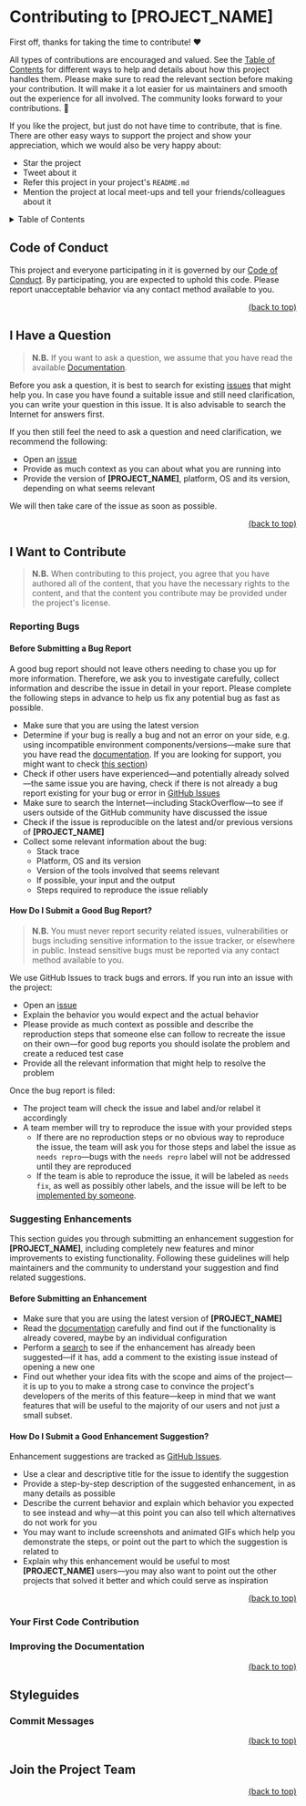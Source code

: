 <div id="top"></div>

# Contributing to [PROJECT_NAME]

First off, thanks for taking the time to contribute! ❤️

All types of contributions are encouraged and valued. See the [Table of Contents](#table-of-contents) for different ways
to help and details about how this project handles them. Please make sure to read the relevant section before making
your contribution. It will make it a lot easier for us maintainers and smooth out the experience for all involved. The
community looks forward to your contributions. 🎉

If you like the project, but just do not have time to contribute, that is fine. There are other easy ways to support the
project and show your appreciation, which we would also be very happy about:

- Star the project
- Tweet about it
- Refer this project in your project's `README.md`
- Mention the project at local meet-ups and tell your friends/colleagues about it

<details id="table-of-contents">
  <summary>Table of Contents</summary>
  <ul>
    <li>
      <a href="#code-of-conduct">1. Code of Conduct</a>
    </li>
    <li>
      <a href="#i-have-a-question">2. I Have a Question</a>
    </li>
    <li>
      <a href="#i-want-to-contribute">3. I Want to Contribute</a>
      <ul>
        <li>
          <a href="#reporting-bugs">3.1. Reporting Bugs</a>
          <ul>
            <li>
              <a href="#before-submitting-a-bug-report">3.1.1. Before Submitting a Bug Report</a>
            </li>
            <li>
              <a href="#how-do-i-submit-a-good-bug-report">3.1.2. How Do I Submit a Good Bug Report?</a>
            </li>
          </ul>
        </li>
        <li>
          <a href="#suggesting-enhancements">3.2. Suggesting Enhancements</a>
          <ul>
            <li>
              <a href="#before-submitting-an-enhancement">3.2.1. Before Submitting an Enhancement</a>
            </li>
            <li>
              <a href="#how-do-i-submit-a-good-enhancement-suggestion">3.2.2. How Do I Submit a Good Enhancement Suggestion?</a>
            </li>
          </ul>
        </li>
        <li>
          <a href="#your-first-code-contribution">3.3. Your First Code Contribution</a>
        </li>
        <li>
          <a href="#improving-the-documentation">3.4. Improving the Documentation</a>
        </li>
      </ul>
    </li>
    <li>
      <a href="#styleguides">4. Styleguides</a>
      <ul>
        <li>
          <a href="#commit-messages">4.1. Commit Messages</a>
        </li>
      </ul>
    </li>
    <li>
      <a href="#join-the-project-team">5. Join the Project Team</a>
    </li>
  </ul>
</details>

## Code of Conduct

This project and everyone participating in it is governed by
our [Code of Conduct](https://github.com/Serpentiel/template/blob/master/CODE_OF_CONDUCT.md). By participating, you are
expected to uphold this code. Please report unacceptable behavior via any contact method available to you.

<p align="right"><a href="#top">(back to top)</a></p>

## I Have a Question

> **N.B.** If you want to ask a question, we assume that you have read the available [Documentation]().

Before you ask a question, it is best to search for existing [issues](https://github.com/Serpentiel/template/issues)
that might help you. In case you have found a suitable issue and still need clarification, you can write your question
in this issue. It is also advisable to search the Internet for answers first.

If you then still feel the need to ask a question and need clarification, we recommend the following:

- Open an [issue](https://github.com/Serpentiel/template/issues/new)
- Provide as much context as you can about what you are running into
- Provide the version of **[PROJECT_NAME]**, platform, OS and its version, depending on what seems relevant

We will then take care of the issue as soon as possible.

<p align="right"><a href="#top">(back to top)</a></p>

## I Want to Contribute

> **N.B.** When contributing to this project, you agree that you have authored all of the content, that you have the
> necessary rights to the content, and that the content you contribute may be provided under the project's license.

### Reporting Bugs

#### Before Submitting a Bug Report

A good bug report should not leave others needing to chase you up for more information. Therefore, we ask you to
investigate carefully, collect information and describe the issue in detail in your report. Please complete the
following steps in advance to help us fix any potential bug as fast as possible.

- Make sure that you are using the latest version
- Determine if your bug is really a bug and not an error on your side, e.g. using incompatible environment
  components/versions—make sure that you have read the [documentation]([DOCUMENTATION_URL]). If you are looking for
  support, you might want to check [this section](#i-have-a-question))
- Check if other users have experienced—and potentially already solved—the same issue you are having, check if there is
  not already a bug report existing for your bug or error
  in [GitHub Issues](https://github.com/Serpentiel/template/issues?q=label:bug)
- Make sure to search the Internet—including StackOverflow—to see if users outside of the GitHub community have
  discussed the issue
- Check if the issue is reproducible on the latest and/or previous versions of **[PROJECT_NAME]**
- Collect some relevant information about the bug:
    - Stack trace
    - Platform, OS and its version
    - Version of the tools involved that seems relevant
    - If possible, your input and the output
    - Steps required to reproduce the issue reliably

#### How Do I Submit a Good Bug Report?

> **N.B.** You must never report security related issues, vulnerabilities or bugs including sensitive information to the
> issue tracker, or elsewhere in public. Instead sensitive bugs must be reported via any contact method available to
> you.

We use GitHub Issues to track bugs and errors. If you run into an issue with the project:

- Open an [issue](https://github.com/Serpentiel/template/issues/new?label=bug)
- Explain the behavior you would expect and the actual behavior
- Please provide as much context as possible and describe the reproduction steps that someone else can follow to
  recreate the issue on their own—for good bug reports you should isolate the problem and create a reduced test case
- Provide all the relevant information that might help to resolve the problem

Once the bug report is filed:

- The project team will check the issue and label and/or relabel it accordingly
- A team member will try to reproduce the issue with your provided steps
    - If there are no reproduction steps or no obvious way to reproduce the issue, the team will ask you for those steps
      and label the issue as `needs repro`—bugs with the `needs repro` label will not be addressed until they are
      reproduced
    - If the team is able to reproduce the issue, it will be labeled as `needs fix`, as well as possibly other labels,
      and the issue will be left to be [implemented by someone](#your-first-code-contribution).

### Suggesting Enhancements

This section guides you through submitting an enhancement suggestion for **[PROJECT_NAME]**, including completely new
features and minor improvements to existing functionality. Following these guidelines will help maintainers and the
community to understand your suggestion and find related suggestions.

#### Before Submitting an Enhancement

- Make sure that you are using the latest version of **[PROJECT_NAME]**
- Read the [documentation]([DOCUMENTATION_URL]) carefully and find out if the functionality is already covered, maybe by
  an individual configuration
- Perform a [search](https://github.com/Serpentiel/template/issues) to see if the enhancement has already been
  suggested—if it has, add a comment to the existing issue instead of opening a new one
- Find out whether your idea fits with the scope and aims of the project—it is up to you to make a strong case to
  convince the project's developers of the merits of this feature—keep in mind that we want features that will be useful
  to the majority of our users and not just a small subset.

#### How Do I Submit a Good Enhancement Suggestion?

Enhancement suggestions are tracked as [GitHub Issues](https://github.com/Serpentiel/template/issues).

- Use a clear and descriptive title for the issue to identify the suggestion
- Provide a step-by-step description of the suggested enhancement, in as many details as possible
- Describe the current behavior and explain which behavior you expected to see instead and why—at this point you can
  also tell which alternatives do not work for you
- You may want to include screenshots and animated GIFs which help you demonstrate the steps, or point out the part
  to which the suggestion is related to
- Explain why this enhancement would be useful to most **[PROJECT_NAME]** users—you may also want to point out the other
  projects that solved it better and which could serve as inspiration

<p align="right"><a href="#top">(back to top)</a></p>

### Your First Code Contribution

<!-- TODO -->

### Improving the Documentation

<!-- TODO -->

<p align="right"><a href="#top">(back to top)</a></p>

## Styleguides

<!-- TODO -->

### Commit Messages

<!-- TODO -->

<p align="right"><a href="#top">(back to top)</a></p>

## Join the Project Team

<!-- TODO -->

<p align="right"><a href="#top">(back to top)</a></p>
